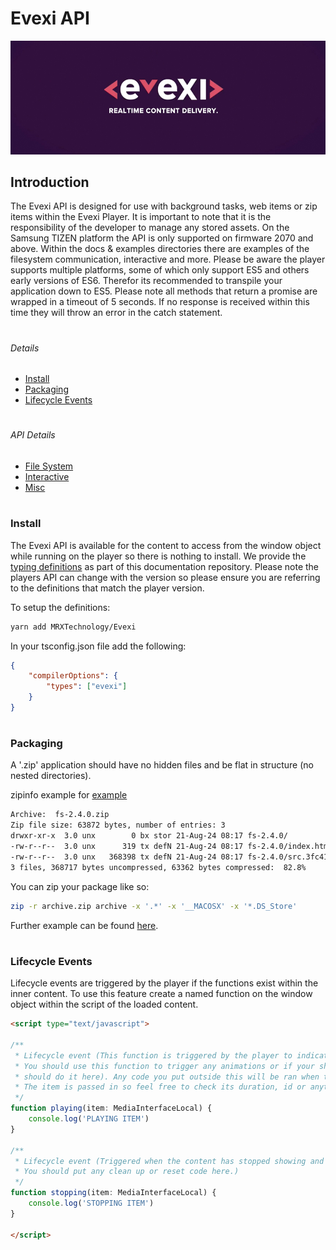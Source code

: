 # Evexi API
![Logo](./logo.jpg)

## Introduction
The Evexi API is designed for use with background tasks, web items or zip items within the Evexi Player. It is important to note that it is the 
responsibility of the developer to manage any stored assets. On the Samsung TIZEN platform the API is only supported on firmware 2070 and above. Within the docs & examples directories there are examples of the filesystem communication, interactive and more. Please be aware the player supports multiple platforms, some of which only support ES5 and others early versions of ES6. Therefor its recommended to transpile your application down to ES5.
Please note all methods that return a promise are wrapped in a timeout of 5 seconds. If no response is received within this time they will throw an error in the catch statement.

#

###### Details
* [Install](#install)
* [Packaging](#packaging)
* [Lifecycle Events](#lifecycle-events)

#

###### API Details
* [File System](docs/fs/index.md)
* [Interactive](docs/interactive/index.md)
* [Misc](docs/misc/index.md)

#

### Install
The Evexi API is available for the content to access from the window object while running on the player so there is nothing to install. We provide the [typing definitions](./types/Evexi.d.ts) as part of this documentation repository. Please note the players API can change with the version so please ensure you are referring to the definitions that match the player version.

To setup the definitions:
````bash
yarn add MRXTechnology/Evexi
````

In your tsconfig.json file add the following:
````json
{
    "compilerOptions": {
        "types": ["evexi"]
    }
}
````

#

### Packaging
A '.zip' application should have no hidden files and be flat in structure (no nested directories).

zipinfo example for [example](./examples/fs-2.4.0.zip)
````bash
Archive:  fs-2.4.0.zip
Zip file size: 63872 bytes, number of entries: 3
drwxr-xr-x  3.0 unx        0 bx stor 21-Aug-24 08:17 fs-2.4.0/
-rw-r--r--  3.0 unx      319 tx defN 21-Aug-24 08:17 fs-2.4.0/index.html
-rw-r--r--  3.0 unx   368398 tx defN 21-Aug-24 08:17 fs-2.4.0/src.3fc41ee7.js
3 files, 368717 bytes uncompressed, 63362 bytes compressed:  82.8%
````

You can zip your package like so:
````bash
zip -r archive.zip archive -x '.*' -x '__MACOSX' -x '*.DS_Store'
````
Further example can be found [here](./build.sh#L17).

#

### Lifecycle Events
Lifecycle events are triggered by the player if the functions exist within the inner content. To use this feature create a named function on the window object within the script of the loaded content.

````html
<script type="text/javascript">
    
/**
 * Lifecycle event (This function is triggered by the player to indicate the content is visible on the display.
 * You should use this function to trigger any animations or if your showing a picture in picture feed you
 * should do it here). Any code you put outside this will be ran when the content is loaded and before its displayed.
 * The item is passed in so feel free to check its duration, id or anything else required.
 */
function playing(item: MediaInterfaceLocal) {
    console.log('PLAYING ITEM')
}

/**
 * Lifecycle event (Triggered when the content has stopped showing and before the content is destroyed.
 * You should put any clean up or reset code here.)
 */
function stopping(item: MediaInterfaceLocal) {
    console.log('STOPPING ITEM')
}

</script>
````